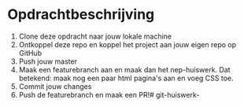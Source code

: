 # Opdrachtbeschrijving

1. Clone deze opdracht naar jouw lokale machine
2. Ontkoppel deze repo en koppel het project aan jouw eigen repo op GitHub
3. Push jouw master
4. Maak een featurebranch aan en maak dan het nep-huiswerk. Dat betekend: maak nog een paar html pagina's aan en voeg CSS toe.
5. Commit jouw changes
6. Push de featurebranch en maak een PR!# git-huiswerk-
